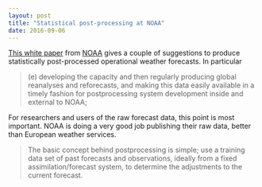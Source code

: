 ```yaml
---
layout: post
title: "Statistical post-processing at NOAA" 
date: 2016-09-06
---
```


[This white paper](http://www.esrl.noaa.gov/psd/people/tom.hamill/WhitePaperImplementationofReforecastsandNationalBlend.pdf) from [NOAA](noaa.gov) gives a couple of suggestions to produce statistically post-processed operational weather forecasts. In particular


> (e) developing the capacity and then regularly producing global reanalyses
> and reforecasts, and making this data easily available in a timely fashion
> for post­processing system development inside and external to NOAA; 

For researchers and users of the raw forecast data, this point is most important. 
NOAA is doing a very good job publishing their raw data, better than European weather services.

> The basic concept behind post­processing is simple; use a training data set
> of past forecasts and observations, ideally from a fixed
> assimilation/forecast system, to determine the adjustments to the current
> forecast.




